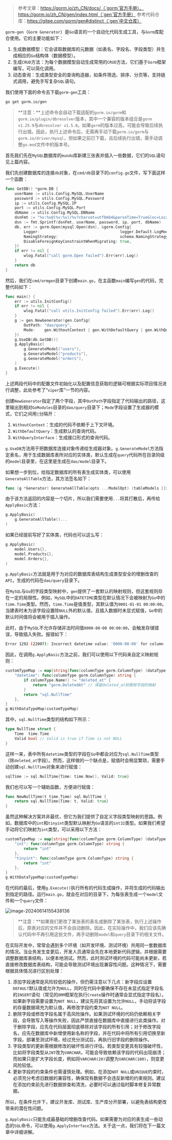 > 参考文章：https://gorm.io/zh_CN/docs/（`gorm`官方手册）、https://gorm.io/zh_CN/gen/index.html（`gen`官方手册）
>参考代码仓库：https://gitee.com/gorm/gen#distinct（`gen`中文仓库）

`gorm-gen`（`Gorm Generator`）是`Go`语言的一个自动化代码生成工具，与`Gorm`库配合使用。它的主要功能如下：

1. 生成数据模型：它会读取数据库的元数据（如表名、字段名、字段类型）并生成相应的`Go`结构体（数据模型）。
2. 生成`CRUD`方法：为每个数据模型自动生成常用的`CRUD`方法，它们基于`Gorm`框架编写，可以简化调用。
3. 动态查询：生成类型安全的查询构造器，如条件筛选、排序、分页等，支持链式调用，避免手写复杂`SQL`语句。

我们使用下面的命令去下载`gorm-gen`工具：

```bash
go get gorm.io/gen
```

> **注意：**上述命令会自动下载适配的`gorm.io/gorm`和`gorm.io/plugin/dbresolver`版本，其中一个兼容的版本组合是`gorm v1.25.9`与`dbresolver v1.5.0`。如果`gorm`的版本过高，可能会导致后续执行出错。因此，执行上述命令后，无需再手动下载`gorm.io/gorm`与`gorm.io/driver/mysql`，但如果之前已下载，且后续执行出错，需手动调整`go.mod`文件中的版本号。

首先我们先在`MySQL`数据库的`mundo`库新建三张表并插入一些数据，它们的`SQL`语句见上篇内容。

我们先创建数据库的连接`db`对象，在`cmd/db`目录下的`config.go`文件，写下面这样一个函数：

```go
func GetDB() *gorm.DB {
    userName := utils.Config.MySQL.UserName
	password := utils.Config.MySQL.Password
	ip := utils.Config.MySQL.IP
	port := utils.Config.MySQL.Port
	dbName := utils.Config.MySQL.DBName
	dsnFmt := "%v:%v@(%v:%v)/%v?charset=utf8mb4&parseTime=True&loc=Local"
	dsn := fmt.Sprintf(dsnFmt, userName, password, ip, port, dbName)
	db, err := gorm.Open(mysql.Open(dsn), &gorm.Config{
		Logger:                                   logger.Default.LogMode(logger.Info),
		NamingStrategy:                           schema.NamingStrategy{SingularTable: true},
		DisableForeignKeyConstraintWhenMigrating: true,
	})
	if err != nil {
		wlog.Fatal("call gorm.Open failed").Err(err).Log()
	}
	return db
}
```

然后，我们在`cmd/ormgen`目录下创建`main.go`，在主函数`main`编写`gen`的代码，完整代码如下：

```go
func main() {
    err := utils.InitConfig()
	if err != nil {
		wlog.Fatal("call utils.InitConfig failed").Err(err).Log()
	}
	g := gen.NewGenerator(gen.Config{
		OutPath: "dao/query",
		Mode:    gen.WithoutContext | gen.WithDefaultQuery | gen.WithQueryInterface,
	})
	g.UseDB(db.GetDB())
	g.ApplyBasic(
		g.GenerateModel("users"),
		g.GenerateModel("products"),
		g.GenerateModel("orders"),
	)
	g.Execute()
}
```

上述两段代码中的配置文件初始化以及配置信息获取的逻辑可根据实际项目情况进行调整，此处参考了“`viper`库”一节的内容。

创建`NewGenerator`指定了两个字段，其中`OutPath`字段指定了代码输出的路径，这里输出到相对`GoModules`目录的`dao/query`目录下；`Mode`字段设置了生成器的模式，它们之间用`|`分隔开：

1. `WithoutContext`：生成的代码不依赖于上下文环境。
2. `WithDefaultQuery`：生成默认的查询代码。
3. `WithQueryInterface`：生成接口形式的查询代码。

`g.UseDB`方法用于把数据库连接对象传递给生成器对象。`g.GenerateModel`方法指定表名，用于生成数据库表所对应的实体类，默认生成在`query`代码所在目录同级的`model`目录里，在这里是生成在`dao/model`目录下。

如果想一步到位，给指定数据库的所有表生成实体类，可以使用`GenerateAllTable`方法，其方法签名如下：

```go
func (g *Generator) GenerateAllTable(opts ...ModelOpt) (tableModels []interface{})
```

由于该方法返回的内容是一个切片，所以我们需要使用`...`将其打散后，再传给`ApplyBasic`方法：

```go
g.ApplyBasic(
	g.GenerateAllTable()...
)
```

如果已经提前写好了实体类，代码也可以这么写：

```go
g.ApplyBasic(
	model.Users{},
	model.Products{},
	model.Orders{},
)
```

`g.ApplyBasic`方法就是用于为对应的数据库表结构生成类型安全的增删改查的`API`，生成的代码在`dao/query`目录下。

在`MySQL`与`Go`的字段类型映射中，`gen`提供了一套默认的映射规则，但这套规则存在一定的局限性。例如，`MySQL`中的`DATETIME`类型在默认情况下会被映射为`Go`中的`time.Time`类型。然而，`time.Time`是值类型，其默认值为`0001-01-01 00:00:00`。当建表时未为该字段设置除`NULL`外的默认值，且插入数据时未显式赋值，`Go`中的默认时间值将会被用于插入操作。

此时，由于`MySQL`不允许存储非法时间值`0000-00-00 00:00:00`，会触发存储错误，导致插入失败。报错如下：

```sh
Error 1292 (22007): Incorrect datetime value: '0000-00-00' for column 'login_time' at row 1
```

因此，在调用`g.ApplyBasic`方法之前，我们可以使用以下代码来自定义映射规则：

```go
customTypeMap := map[string]func(columnType gorm.ColumnType) (dataType string){
    "datetime": func(columnType gorm.ColumnType) string {
        if columnType.Name() != "deleted_at" {
            return "gorm.DeletedAt" // 保留deleted_at软删除字段的映射
        }
        return "sql.NullTime"
    },
}
g.WithDataTypeMap(customTypeMap)
```

其中，`sql.NullTime`类型的结构如下所示：

```go
type NullTime struct {
	Time  time.Time
	Valid bool // Valid is true if Time is not NULL
}
```

这样一来，表中所有`datetime`类型的字段在`Go`中都会对应为`sql.NullTime`类型（除`deleted_at`字段）。然而，这样做的一个缺点是，赋值时会稍显繁琐，需要手动创建`sql.NullTime`对象来进行赋值：

```go
sqlTime := sql.NullTime{Time: time.Now(), Valid: true}
```

我们也可以写一个辅助函数，方便进行赋值：

```go
func NewNullTime(t time.Time) sql.NullTime {
    return sql.NullTime{Time: t, Valid: true}
}
```

虽然这种解决方案并非最优，但它为我们提供了自定义字段类型映射的思路。例如，数据库中的`int`和`tinyint`类型默认映射为`Go`语言的`int32`类型。如果我们希望手动将它们映射为`int`类型，可以采用以下方法：

```go
customTypeMap := map[string]func(columnType gorm.ColumnType) (dataType string){
	"int": func(columnType gorm.ColumnType) string {
		return "int"
	},
	"tinyint": func(columnType gorm.ColumnType) string {
		return "int"
	},
}
g.WithDataTypeMap(customTypeMap)
```

在代码的最后，使用`g.Execute()`执行所有的代码生成操作，并将生成的代码输出到指定的路径。运行`main.go`，就会在对应的目录下，为每张表生成一个`model`文件和一个`query`文件：

![image-20240614155438136](image/image-20240614155438136.png)

> **注意：**如果我们更改了某张表的表名或删除了某张表，执行上述操作后，原表对应的文件并不会自动删除。因此，在实际操作中，我们应该先确认代码中不再引用这些文件，再手动删除`model`和`query`目录下的相关文件。

在实际开发中，常常会遇到多个环境（如开发环境、测试环境）共用同一套数据库的情况。当业务发生变更后，开发人员通常会先在本地更新代码逻辑，并根据需要调整数据库表结构，以便本地测试。然而，此时测试环境的代码可能尚未更新，若直接修改数据库表结构，可能会导致测试环境出现兼容性问题。这种情况下，需要根据具体情况进行区别处理：

1. 添加字段通常是风险较低的操作，但仍需注意以下几点：新字段应设置`DEFAULT`默认值或允许为`NULL`，同时在代码中要确保不存在未显式指定字段名的`INSERT`语句（常见的`ORM`框架在执行`Create`操作时通常会显式指定字段名）。如果新字段需要设置为`NOT NULL`，建议先将其设置为允许`NULL`，手动将该字段的存量数据填充为默认值，再修改字段约束为`NOT NULL`。
1. 删除字段或修改字段名属于高风险操作。如果测试环境的代码仍依赖相关字段，会导致写入等操作失败，因此严禁直接在数据库中直接进行此类操作。对于删除字段，应先在代码层面彻底移除对该字段的所有引用；对于修改字段名，应先在数据库中新增使用新名称的字段，并在代码中将所有引用切换至新字段。部署至测试环境，经过充分测试后，再执行旧字段的删除操作。
1. 字段类型的更新需根据修改的破坏性进行评估。若类型变更具有较强破坏性，比如将字段类型从`INT`改为`VARCHAR`，可能会导致依赖该字段的代码出现崩溃；而如果只是扩大字段长度，例如将`VARCHAR(20)`调整为`VARCHAR(100)`，则变更风险较低。
1. 更新字段的约束条件也需谨慎处理。例如，在添加`NOT NULL`或`UNIQUE`约束时，必须充分考虑旧数据的兼容性，确保现有数据不会违反新增的约束规则。建议在添加约束前先进行数据排查和清洗，必要时可以通过临时脚本修复异常数据。

所以，在条件允许下，建议开发库、测试库、生产库分开部署，以避免表结构更改带来的潜在性问题。

`g.ApplyBasic`只能生成最基础的增删改查代码。如果需要为对应的表生成一些动态的`SQL`命令，可以使用`g.ApplyInterface`方法。关于这一点，我们将在下一篇文章中详细讲解。